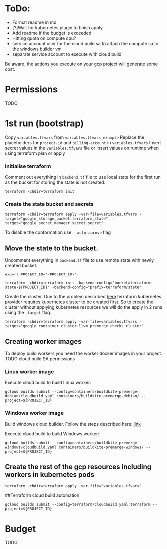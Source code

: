 # ToDo:
- Format readme in md
- [?]Wait for kubernetes plugin to finish apply
- Add readme if the budget is exceeded
- Hitting quota on compute cpu?
- service account user for the cloud build sa to attach the compute sa to the windows builder vm
- separate service account to execute with cloud build

Be aware, the actions you execute on your gcp project will generate some cost.

# Permissions
TODO

# 1st run (bootstrap)

Copy `variables.tfvars` from `variables.tfvars_example`
Replace the placeholders for `project-id` and `billing-account` in `variables.tfvars`
Insert secret values in the `variables.tfvars` file or insert values on runtime when using terraform plan or apply

### Initialise terraform
Comment out everything in `backend.tf` file to use local state for the first run as the bucket for storing the state is not created.
```
terraform -chdir=terraform init
```

### Create the state bucket and secrets
```
terraform -chdir=terraform apply -var-file=variables.tfvars -target="google_storage_bucket.terraform_state"  -target="google_secret_manager_secret.secret"
```
To disable the conformation use `--auto-aprove` flag

## Move the state to the bucket.
Uncomment everything in `backend.tf` file to use remote state with newly created bucket.
```
export PROJECT_ID="<PROJECT_ID>"
```
```
terraform -chdir=terraform init -backend-config="bucket=terraform-state-${PROJECT_ID}" -backend-config="prefix=terraform/state"
```

Create the cluster. Due to the problem described [here](https://github.com/hashicorp/terraform-provider-kubernetes/issues/1775) terraform kubernetes provider requires kubernetes cluster to be created first. So to create the cluster without applying kubernetes resources we will do the apply in 2 runs using the `-target` flag.
```
terraform -chdir=terraform apply -var-file=variables.tfvars -target="google_container_cluster.llvm_premerge_checks_cluster"
```

## Creating worker images
To deploy build workers you need the worker docker images in your project.
TODO cloud build SA permissions

### Linux worker image
Execute cloud build to build Linux worker:
```
gcloud builds submit --config=containers/buildkite-premerge-debian/cloudbuild.yaml containers/buildkite-premerge-debian/ --project=${PROJECT_ID}
```

### Windows worker image
Build windows cloud builder. Follow the steps described here: [link](https://github.com/GoogleCloudPlatform/cloud-builders-community/tree/master/windows-builder)

Execute cloud build to build Windows worker:
```
gcloud builds submit --config=containers/buildkite-premerge-windows/cloudbuild.yaml containers/buildkite-premerge-windows/ --project=${PROJECT_ID}
```

## Create the rest of the gcp resources including workers in kubernetes pods
```
terraform -chdir=terraform apply -var-file="variables.tfvars"
```

##Terraform cloud build automation
```
gcloud builds submit --config=terraform/cloudbuild.yaml terraform --project=${PROJECT_ID}
```

# Budget
TODO